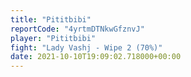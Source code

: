 ```yaml
---
title: "Pititbibi"
reportCode: "4yrtmDTNkwGfznvJ"
player: "Pititbibi"
fight: "Lady Vashj - Wipe 2 (70%)"
date: 2021-10-10T19:09:02.718000+00:00
---
```

